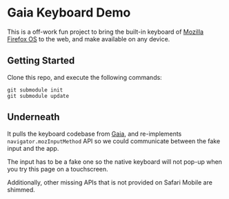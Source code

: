 # Gaia Keyboard Demo

This is a off-work fun project to bring the built-in keyboard of [Mozilla Firefox OS](https://mozilla.org/firefoxos/) to the web, and make available on any device. 

## Getting Started

Clone this repo, and execute the following commands:

    git submodule init
    git submodule update

## Underneath

It pulls the keyboard codebase from [Gaia](https://github.com/brianweet/gaia), and re-implements `navigator.mozInputMethod` API so we could communicate between the fake input and the app.

The input has to be a fake one so the native keyboard will not pop-up when you try this page on a touchscreen.

Additionally, other missing APIs that is not provided on Safari Mobile are shimmed.
